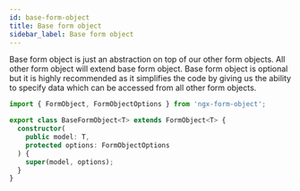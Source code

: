 ```yaml
---
id: base-form-object
title: Base form object
sidebar_label: Base form object
---
```


Base form object is just an abstraction on top of our other form objects. All other form object will extend base form object. Base form object is optional but it is highly recommended as it simplifies the code by giving us the ability to specify data which can be accessed from all other form objects.

```ts title="base.form-object.ts"
import { FormObject, FormObjectOptions } from 'ngx-form-object';

export class BaseFormObject<T> extends FormObject<T> {
  constructor(
    public model: T,
    protected options: FormObjectOptions
  ) {
    super(model, options);
  }
}

```

